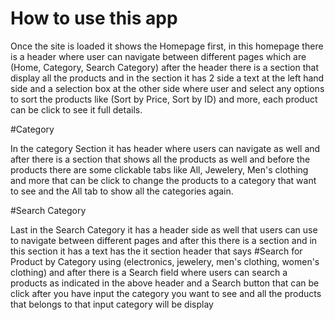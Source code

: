 # How to use this app

Once the site is loaded it shows the Homepage first, in this homepage there is a header where user can navigate between different pages which are (Home, Category, Search Category) after the header there is a section that display all the products and in the section it has 2 side a text at the left hand side and a selection box at the other side where user and select any options to sort the products like (Sort by Price, Sort by ID) and more, each product can be click to see it full details.

#Category

In the category Section it has header where users can navigate as well and after there is a section that shows all the products as well and before the products there are some clickable tabs like All, Jewelery, Men's clothing and more that can be click to change the products to a category that want to see and the All tab to show all the categories again.

#Search Category 

Last in the Search Category it has a header side as well that users can use to navigate between different pages and after this there is a section and in this section it has a text has the it section header that says #Search for Product by Category using (electronics, jewelery, men's clothing, women's clothing) and after there is a Search field where users can search a products as indicated in the above header and a Search button that can be click after you have input the category you want to see and all the products that belongs to that input category will be display
